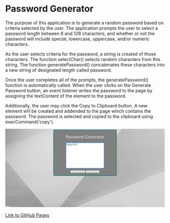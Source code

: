 # Password Generator

The purpose of this application is to generate a random password based on criteria selected by the user. The application prompts the user to select a password length between 8 and 128 characters, and whether or not the password will include special, lowercase, uppercase, and/or numeric characters.

As the user selects criteria for the password, a string is created of those characters. The function selectChar() selects random characters from this string. The function generatePassword() concatenates these characters into a new string of designated length called password.

Once the user completes all of the prompts, the generatePassword() function is automatically called. When the user clicks on the Generate Password button, an event listener writes the password to the page by assigning the textContent of the element to the password.

Additionally, the user may click the Copy to Clipboard button. A new element will be created and addended to the page which contains the password. The password is selected and copied to the clipboard using execCommand('copy').

<img src = "./images/browser.png">

<a href = "https://github.com/sarahm16/homework-3">Link to GitHub Pages </a>